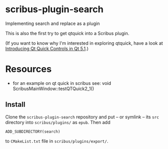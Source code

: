 # scribus-plugin-search

Implementing search and replace as a plugin

This is also the first try to get qtquick into a Scribus plugin.

(If you want to know why I'm interested in exploring qtquick, have a look at [Introducing Qt Quick Controls in Qt 5.1](https://www.youtube.com/watch?v=_6_F6Kpjd-Q).)

# Resources

- for an example on qt quick in scribus see:
      void ScribusMainWindow::testQTQuick2_1()

## Install

Clone the `scribus-plugin-search` repository and put – or symlink – its `src` directory into `scribus/plugins/` as `epub`. Then add 

    ADD_SUBDIRECTORY(search)

to `CMakeList.txt` file in `scribus/plugins/export/`.
